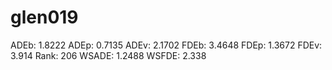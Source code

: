 # glen019

ADEb: 1.8222
ADEp: 0.7135
ADEv: 2.1702
FDEb: 3.4648
FDEp: 1.3672
FDEv: 3.914
Rank: 206
WSADE: 1.2488
WSFDE: 2.338